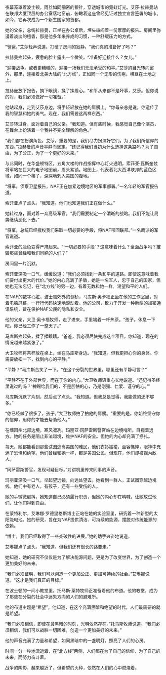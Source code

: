 夜幕笼罩着波士顿，雨丝如同细密的银针，穿透城市的霓虹灯光。艾莎·拉赫曼站在联邦大厦顶层的办公室落地窗前，俯瞰着这座曾经见证过独立宣言签署的城市。如今，它再次成为一个新生国家的首都。

她的父亲，总统拉赫曼，正坐在办公桌后，埋头审阅着一份厚厚的报告。房间里弥漫着淡淡的檀香，那是他多年来养成的习惯，一种舒缓压力的方式。

“爸爸，”艾莎轻声说道，打破了房间的寂静，“我们真的准备好了吗？”

拉赫曼抬起头，疲惫的脸上露出一个微笑。“准备好迎接什么？女儿。”

“迎接战争。或者更糟糕的，迎接一场我们无法承受的和平。”艾莎的目光转向窗外，那里，连接着北美大陆的“北方线”，正如同一个无形的伤疤，横亘在土地之上。

拉赫曼放下报告，摘下眼镜，揉了揉眉心。“和平从来都不是坏事，艾莎。但你说的对，我们必须做好一切准备。”

他站起身，走到艾莎身边，将手轻轻放在她的肩膀上。“你母亲总是说，你遗传了我的智慧和她的勇气。现在，我们需要这两样东西。”

艾莎转过身，面对着自己的父亲。“我知道。但有些时候，我感觉自己像个演员，在舞台上扮演着一个我并不完全理解的角色。”

“我们都在扮演角色，艾莎。重要的是，我们尽力扮演好它们，为了我们所信仰的东西。”拉赫曼的声音平静而坚定。“还记得我们当初为什么选择这条路吗？为了自由，为了公正，为了一个更好的未来。”

与此同时，在华盛顿特区，五角大楼的作战指挥中心灯火通明。索菲亚·瓦斯奎兹将军站在巨大的电子地图前，眉头紧锁。地图上，代表着北大西洋联邦的蓝色区域，如同一个楔子，深深地刺入美国的腹地。

“将军，侦察卫星报告，NAF正在加紧边境地区的军事部署。”一名年轻的军官报告道。

索菲亚点了点头。“我知道。他们也知道我们正在做什么。”

她转过身，面对着一众高级军官。“我们需要制定一个清晰的战略。我们不能让局势继续恶化下去。”

“将军，总统已经授权我们采取一切必要的手段，将NAF带回联邦。”一名鹰派的军官说道。

索菲亚的脸色变得严肃起来。“‘一切必要的手段’？这意味着什么？全面战争吗？摧毁那些曾经和我们同胞的人们？”

房间里一片沉默。

索菲亚深吸一口气，缓缓说道：“我们必须找到一条和平的道路。即使这意味着我们要付出更大的代价。”她的内心充满了矛盾，她是一名军人，忠于自己的国家，但她也无法忘记，在“北方线”的另一边，有着无数和她一样，渴望和平的人们。

在NAF的数字心脏，波士顿郊外的剑桥，马库斯·奥卡福正坐在他的工作室里，对着电脑屏幕，一行行代码快速地滚动着。他的公司，致力于开发一种新型的加密通讯系统，旨在保护NAF公民的隐私和安全。

他的父亲，大卫·奥卡福牧师，走了进来，手里端着一杯热茶。“孩子，休息一下吧。你已经工作了一整天了。”

马库斯抬起头，揉了揉眼睛。“爸爸，我必须尽快完成这个项目。你知道，现在的情况越来越紧张了。”

大卫牧师将茶杯放在桌上，坐在马库斯身边。“我知道。但我更担心你的身体。你需要放松一下，找到内心的平静。”

“平静？”马库斯苦笑了一下。“在这个分裂的世界里，哪里还有平静可言？”

“平静不在于外部世界，而在于你的内心。”大卫牧师语重心长地说道。“还记得圣经里说过的吗？‘神赐给我们的，不是胆怯的心，乃是刚强、仁爱、谨守的心。’”

马库斯沉默了片刻，然后点了点头。“我知道。但我总是觉得，我能做的还不够多。”

“你已经做了很多了，孩子。”大卫牧师拍了拍他的肩膀。“重要的是，你始终坚守你的信仰，用你的才能去帮助他人。”

在缅因州北部边境，寒风凛冽。玛丽亚·冈萨雷斯警官站在边境哨所，目视着远方。她的任务是阻止非法越境，维护NAF的安全。但她的内心却充满了挣扎。

每天，她都能看到那些试图逃离美国的难民，他们衣衫褴褛，面容憔悴，眼神中充满了恐惧和绝望。他们曾经和她一样，都是美国公民，但现在，他们却被视为敌人。

“冈萨雷斯警官，发现可疑目标。”对讲机里传来同事的声音。

玛丽亚深吸一口气，举起望远镜，向远处望去。她看到一群人，正试图穿越边境线。他们中有老人，有孩子，还有一些受伤的人。

她的手微微颤抖，她知道自己必须履行职责，但她的内心却在呐喊，让她放过他们，让他们得到自由。

在蒙特利尔，艾琳娜·罗德里格斯博士正站在她的实验室里，研究着一种新型的太阳能电池。她的研究，旨在为NAF提供清洁、可持续的能源，摆脱对传统能源的依赖。

“博士，我们已经取得了一些突破性的进展。”她的助手兴奋地说道。

艾琳娜点了点头。“我知道。但我们还有很长的路要走。”

她知道，她的研究不仅仅是为了解决能源问题，更是为了改变世界，为了创造一个更加美好的未来。

“我们必须证明，我们可以创造一个更加公正、更加可持续的社会。”艾琳娜说道。“这才是我们真正的目标。”

在波士顿的一间小教堂里，托马斯·莱特牧师正准备着他的布道。他的教堂，成为了那些在分裂的社会中迷失方向的人们的避难所。

他的布道主题是“希望”。他知道，在这个充满黑暗和绝望的时代，人们最需要的就是希望。

“我们必须相信，即使在最黑暗的时刻，光明依然存在。”托马斯牧师说道。“我们必须相信，我们可以战胜一切困难，创造一个更加美好的未来。”

他的声音充满了力量和希望，如同黑暗中的一盏明灯，照亮了人们的心房。

时间一分一秒地流逝着，在“北方线”两侧，人们都在为了自己的信仰，为了自己的未来，而努力奋斗着。

战争的阴影，越来越近了。但希望的火种，依然在人们的心中燃烧着。